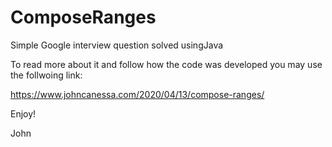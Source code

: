 # ComposeRanges
Simple Google interview question solved usingJava

To read more about it and follow how the code was developed you may use the follwoing link:

https://www.johncanessa.com/2020/04/13/compose-ranges/

Enjoy!

John

